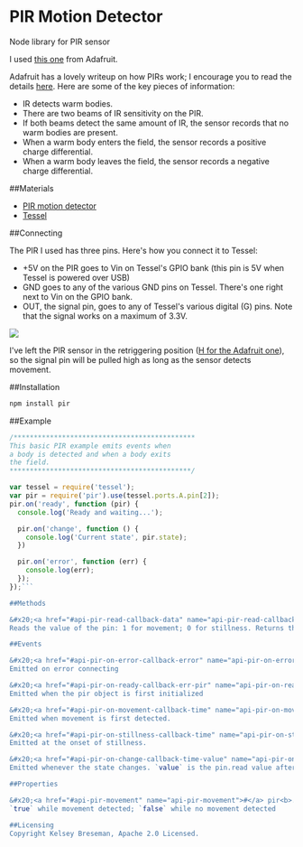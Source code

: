 PIR Motion Detector
===

Node library for PIR sensor

I used [this one](http://www.adafruit.com/products/189) from Adafruit.

Adafruit has a lovely writeup on how PIRs work; I encourage you to read the details [here](https://learn.adafruit.com/pir-passive-infrared-proximity-motion-sensor/how-pirs-work). Here are some of the key pieces of information:

* IR detects warm bodies.
* There are two beams of IR sensitivity on the PIR.
* If both beams detect the same amount of IR, the sensor records that no warm bodies are present.
* When a warm body enters the field, the sensor records a positive charge differential.
* When a warm body leaves the field, the sensor records a negative charge differential.

##Materials

* [PIR motion detector](http://www.adafruit.com/products/189)
* [Tessel](tessel.io)

##Connecting

The PIR I used has three pins. Here's how you connect it to Tessel:

* +5V on the PIR goes to Vin on Tessel's GPIO bank (this pin is 5V when Tessel is powered over USB)
* GND goes to any of the various GND pins on Tessel. There's one right next to Vin on the GPIO bank.
* OUT, the signal pin, goes to any of Tessel's various digital (G) pins. Note that the signal works on a maximum of 3.3V.

![](https://lh3.googleusercontent.com/-Zcmg7NPefAM/U-LafNQe2lI/AAAAAAAAJno/jlCWeBbDWxU/w882-h496-no/20140801_113753.jpg)

I've left the PIR sensor in the retriggering position ([H for the Adafruit one](https://learn.adafruit.com/pir-passive-infrared-proximity-motion-sensor/testing-a-pir)), so the signal pin will be pulled high as long as the sensor detects movement.


##Installation
```sh
npm install pir
```

##Example
```js
/*********************************************
This basic PIR example emits events when
a body is detected and when a body exits
the field.
*********************************************/

var tessel = require('tessel');
var pir = require('pir').use(tessel.ports.A.pin[2]);
pir.on('ready', function (pir) {
  console.log('Ready and waiting...');

  pir.on('change', function () {
    console.log('Current state', pir.state);
  })

  pir.on('error', function (err) {
    console.log(err);
  });
});```

##Methods

&#x20;<a href="#api-pir-read-callback-data" name="api-pir-read-callback-data">#</a> pir<b>.read</b>( [callback(data)] )  
Reads the value of the pin: 1 for movement; 0 for stillness. Returns the value or outputs to callback.

##Events

&#x20;<a href="#api-pir-on-error-callback-error" name="api-pir-on-error-callback-error">#</a> pir<b>.on</b>( 'error', callback(error) )  
Emitted on error connecting

&#x20;<a href="#api-pir-on-ready-callback-err-pir" name="api-pir-on-ready-callback-err-pir">#</a> pir<b>.on</b>( 'ready', callback(err, pir) )  
Emitted when the pir object is first initialized

&#x20;<a href="#api-pir-on-movement-callback-time" name="api-pir-on-movement-callback-time">#</a> pir<b>.on</b>( 'movement', callback(time) )  
Emitted when movement is first detected.

&#x20;<a href="#api-pir-on-stillness-callback-time" name="api-pir-on-stillness-callback-time">#</a> pir<b>.on</b>( 'stillness', callback(time) )  
Emitted at the onset of stillness.

&#x20;<a href="#api-pir-on-change-callback-time-value" name="api-pir-on-change-callback-time-value">#</a> pir<b>.on</b>( 'change', callback(time, value) )  
Emitted whenever the state changes. `value` is the pin.read value after the change.

##Properties

&#x20;<a href="#api-pir-movement" name="api-pir-movement">#</a> pir<b>.movement</b>  
`true` while movement detected; `false` while no movement detected

##Licensing
Copyright Kelsey Breseman, Apache 2.0 Licensed.
